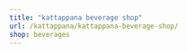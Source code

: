 ```yaml
---
title: "kattappana beverage shop"
url: /kattappana/kattappana-beverage-shop/
shop: beverages
---
```


